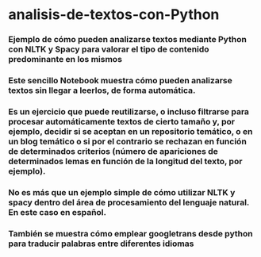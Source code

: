# analisis-de-textos-con-Python

### Ejemplo de cómo pueden analizarse textos mediante Python con NLTK y Spacy para valorar el tipo de contenido predominante en los mismos

### Este sencillo Notebook muestra cómo pueden analizarse textos sin llegar a leerlos, de forma automática.

### Es un ejercicio que puede reutilizarse, o incluso filtrarse para procesar automáticamente textos de cierto tamaño y, por ejemplo, decidir si se aceptan en un repositorio temático, o en un blog temático o si por el contrario se rechazan en función de determinados criterios (número de apariciones de determinados lemas en función de la longitud del texto, por ejemplo).

### No es más que un ejemplo simple de cómo utilizar NLTK y spacy dentro del área de procesamiento del lenguaje natural. En este caso en español.

### También se muestra cómo emplear googletrans desde python para traducir palabras entre diferentes idiomas


